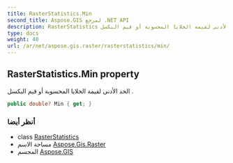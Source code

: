 ```yaml
---
title: RasterStatistics.Min
second_title: Aspose.GIS لمرجع .NET API
description: RasterStatistics ملكية. الحد الأدنى لقيمة الخلايا المحسوبة أو قيم البكسل .
type: docs
weight: 40
url: /ar/net/aspose.gis.raster/rasterstatistics/min/
---
```

## RasterStatistics.Min property

الحد الأدنى لقيمة الخلايا المحسوبة أو قيم البكسل .

```csharp
public double? Min { get; }
```

### أنظر أيضا

* class [RasterStatistics](../)
* مساحة الاسم [Aspose.Gis.Raster](../../rasterstatistics/)
* المجسم [Aspose.GIS](../../../)


